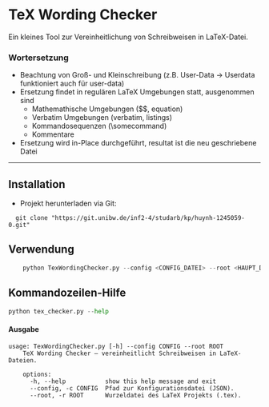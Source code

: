 # TeX Wording Checker

Ein kleines Tool zur Vereinheitlichung von Schreibweisen in LaTeX-Datei.  
### Wortersetzung
- Beachtung von Groß- und Kleinschreibung (z.B. User-Data -> Userdata funktioniert auch für user-data)
- Ersetzung findet in regulären LaTeX Umgebungen statt, ausgenommen sind
  - Mathemathische Umgebungen ($$, equation)
  - Verbatim Umgebungen (verbatim, listings)
  - Kommandosequenzen (\somecommand)
  - Kommentare
- Ersetzung wird in-Place durchgeführt, resultat ist die neu geschriebene Datei

---

## Installation

- Projekt herunterladen via Git:
````
  git clone "https://git.unibw.de/inf2-4/studarb/kp/huynh-1245059-0.git"
````

## Verwendung


```python
    python TexWordingChecker.py --config <CONFIG_DATEI> --root <HAUPT_DATEI>
```


## Kommandozeilen-Hilfe

```python
python tex_checker.py --help
```

#### Ausgabe
```text
usage: TexWordingChecker.py [-h] --config CONFIG --root ROOT
    TeX Wording Checker – vereinheitlicht Schreibweisen in LaTeX-Dateien.
    
    options:
      -h, --help           show this help message and exit
      --config, -c CONFIG  Pfad zur Konfigurationsdatei (JSON).
      --root, -r ROOT      Wurzeldatei des LaTeX Projekts (.tex).
```
    

